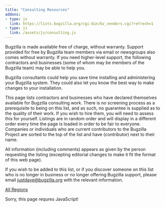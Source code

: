 ```yaml
---
title: "Consulting Resources"
addons:
- type: js
  link: https://lists.bugzilla.org/cgi-bin/bz_vendors.cgi?refresh=1
- type: js
  link: /assets/js/consulting.js
---
```


Bugzilla is made available free of charge, without warranty. Support
provided for free by Bugzilla team members via email or newsgroups also
comes without warranty. If you need higher-level support, the following
contractors and businesses (some of whom may be members of the Bugzilla
team) may be able to help you.

Bugzilla consultants could help you save time installing and
administering your Bugzilla system. They could also let you know the
best way to make changes to your installation.

This page lists contractors and businesses who have declared themselves
available for Bugzilla consulting work. There is no screening process as
a prerequisite to being on this list, and as such, no guarantee is
supplied as to the quality of their work. If you wish to hire them, you
will need to assess this for yourself. Listings are in random order and
will display in a different order every time the page is loaded in order
to be fair to everyone. Companies or individuals who are current
contributors to the Bugzilla Project are sorted to the top of the list
and have (contributor) next to their name.

All information (including comments) appears as given by the person
requesting the listing (excepting editorial changes to make it fit the
format of this web page).

If you wish to be added to this list, or if you discover someone on this
list who is no longer in business or no longer offering Bugzilla
support, please email <justdave@bugzilla.org> with the relevant
information.

<div id="regions"><a id="Region" class="button primary" href="#">All Regions</a></div>

<ul id="vendor_list"></ul>
<noscript>Sorry, this page requres JavaScript!</noscript>
